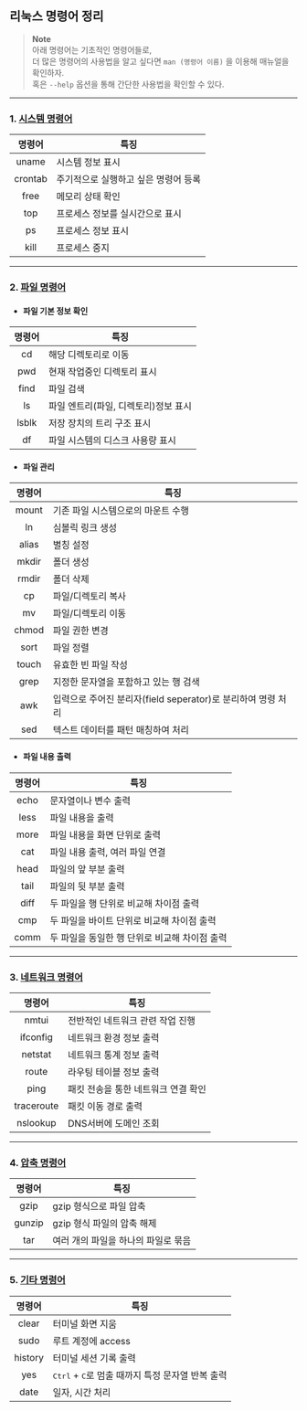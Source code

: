 
## 리눅스 명령어 정리 
> __Note__ <br>
아래 명령어는 기초적인 명령어들로,<br>
더 많은 명령어의 사용법을 알고 싶다면 `man (명령어 이름)` 을 이용해 매뉴얼을 확인하자. <br>
혹은 `--help` 옵션을 통해 간단한 사용법을 확인할 수 있다.
---
### 1. [시스템 명령어](system-command.md)

| 명령어 | 특징 |
| :----: | ------------------------------------------- |
| uname | 시스템 정보 표시 |
| crontab | 주기적으로 실행하고 싶은 명령어 등록 |
| free | 메모리 상태 확인 |
| top | 프로세스 정보를 실시간으로 표시 |
| ps | 프로세스 정보 표시 |
| kill | 프로세스 중지 |
---
### 2. [파일 명령어](file-command.md)
- #### 파일 기본 정보 확인
| 명령어 | 특징 |
| :----: | ---------------------------------------------- |
| cd | 해당 디렉토리로 이동 |
| pwd | 현재 작업중인 디렉토리 표시 |
| find | 파일 검색 |
| ls | 파일 엔트리(파일, 디렉토리)정보 표시 |
| lsblk | 저장 장치의 트리 구조 표시 |
| df | 파일 시스템의 디스크 사용량 표시 |

- #### 파일 관리
| 명령어 | 특징 |
| :----: | ---------------------------------------------- |
| mount | 기존 파일 시스템으로의 마운트 수행　　　　　 　　|
| ln | 심볼릭 링크 생성 |
| alias | 별칭 설정 |
| mkdir | 폴더 생성 |
| rmdir | 폴더 삭제 |
| cp | 파일/디렉토리 복사 |
| mv | 파일/디렉토리 이동 |
| chmod | 파일 권한 변경 |
| sort | 파일 정렬 |
| touch | 유효한 빈 파일 작성 |
| grep | 지정한 문자열을 포함하고 있는 행 검색 |
| awk | 입력으로 주어진 분리자(field seperator)로 분리하여 명령 처리 |
| sed | 텍스트 데이터를 패턴 매칭하여 처리 |


- #### 파일 내용 출력
| 명령어| 특징 |
| :----: | ---------------------------------------------- |
| echo | 문자열이나 변수 출력 |
| less | 파일 내용을 출력 |
| more | 파일 내용을 화면 단위로 출력 |
| cat | 파일 내용 출력, 여러 파일 연결 |
| head | 파일의 앞 부분 출력|
| tail | 파일의 뒷 부분 출력|
| diff | 두 파일을 행 단위로 비교해 차이점 출력 |
| cmp | 두 파일을 바이트 단위로 비교해 차이점 출력 |
| comm | 두 파일을 동일한 행 단위로 비교해 차이점 출력 |

---
### 3. [네트워크 명령어](network-command.md)
| 명령어| 특징 |
| :----: | ------------------------------------------- |
| nmtui | 전반적인 네트워크 관련 작업 진행 |
| ifconfig | 네트워크 환경 정보 출력 |
| netstat | 네트워크 통계 정보 출력 |
| route | 라우팅 테이블 정보 출력 |
| ping | 패킷 전송을 통한 네트워크 연결 확인 |
| traceroute | 패킷 이동 경로 출력 |
| nslookup | DNS서버에 도메인 조회 |

---
### 4. [압축 명령어](compress-command.md)
| 명령어| 특징 |
| :----: | ------------------------------------------- |
| gzip | gzip 형식으로 파일 압축 |
| gunzip | gzip 형식 파일의 압축 해제 |
| tar | 여러 개의 파일을 하나의 파일로 묶음 |

---
### 5. [기타 명령어](etc-command.md)
| 명령어| 특징 |
| :----: | ------------------------------------------- |
| clear | 터미널 화면 지움 |
| sudo | 루트 계정에 access|
| history | 터미널 세션 기록 출력|
| yes | <kbd>Ctrl</kbd> + <kbd>C</kbd>로 멈출 때까지 특정 문자열 반복 출력 |
| date | 일자, 시간 처리 |

